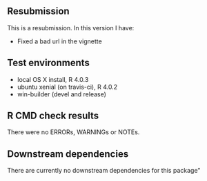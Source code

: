 ## Resubmission

This is a resubmission. In this version I have:

* Fixed a bad url in the vignette


## Test environments
* local OS X install, R 4.0.3
* ubuntu xenial (on travis-ci), R 4.0.2
* win-builder (devel and release)

## R CMD check results
There were no ERRORs, WARNINGs or NOTEs.

## Downstream dependencies
There are currently no downstream dependencies for this package”
